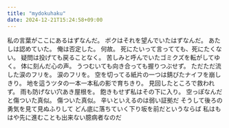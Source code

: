 ```yaml
---
title: "mydokuhaku"
date: 2024-12-21T15:24:58+09:00
---
```

私の言葉がここにあるはずなんだ。
ボクはそれを望んでいたはずなんだ。
あたしは認めていた。
俺は否定した。
何故。
死にたいって言ってても、死にたくない。
疑問は投げても戻ることなく。
苦しみと呼んでいたゴミクズを転がしてゆく。
体に刻んだ心の声。
うつむいても向き合っても握りつぶせず。
ただただ流した涙のフリを。
涙のフリを。
空を切ってる紙片の一つは錆びたナイフを崩しきり。
地を這うツタの一本一本私の影で育ちきり。
見回したところで救われず。
雨も防げない穴あき屋根を。
飽きもせず私はその下に入り。
空っぽなんだと傷ついた真似。
傷ついた真似。
辛いといえるのは弱い証拠だ
そうして後ろの勇気を見て見ぬふりして
どん底に落ちていく下り坂を前だというならば
私はもはや先に進むことも出来ない臆病者なのだ
